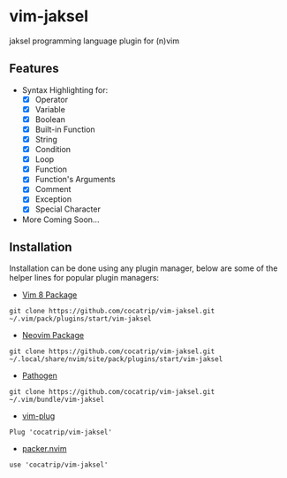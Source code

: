 # vim-jaksel
jaksel programming language plugin for (n)vim

## Features

- Syntax Highlighting for:
    - [x] Operator
    - [x] Variable
    - [x] Boolean
    - [x] Built-in Function
    - [x] String
    - [x] Condition
    - [x] Loop
    - [x] Function
    - [x] Function's Arguments
    - [x] Comment
    - [x] Exception
    - [x] Special Character

- More Coming Soon...

## Installation

Installation can be done using any plugin manager, below are some of the helper lines for popular plugin managers:

- [Vim 8 Package](http://vimhelp.appspot.com/repeat.txt.html#packages)

```
git clone https://github.com/cocatrip/vim-jaksel.git ~/.vim/pack/plugins/start/vim-jaksel
```

- [Neovim Package](https://neovim.io/doc/user/repeat.html#packages)

```
git clone https://github.com/cocatrip/vim-jaksel.git ~/.local/share/nvim/site/pack/plugins/start/vim-jaksel
```

- [Pathogen](https://github.com/tpope/vim-pathogen)

```
git clone https://github.com/cocatrip/vim-jaksel.git ~/.vim/bundle/vim-jaksel
```

- [vim-plug](https://github.com/junegunn/vim-plug)

```
Plug 'cocatrip/vim-jaksel'
```

- [packer.nvim](https://github.com/wbthomason/packer.nvim)

```
use 'cocatrip/vim-jaksel'
```

